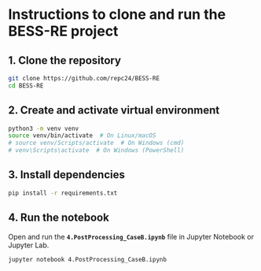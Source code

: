 # Instructions to clone and run the BESS-RE project

## 1. Clone the repository  
```bash
git clone https://github.com/repc24/BESS-RE
cd BESS-RE
```

## 2. Create and activate virtual environment  
```bash
python3 -m venv venv
source venv/bin/activate  # On Linux/macOS
# source venv/Scripts/activate  # On Windows (cmd)
# venv\Scripts\activate  # On Windows (PowerShell)
```

## 3. Install dependencies  
```bash
pip install -r requirements.txt
```

## 4. Run the notebook  
Open and run the **`4.PostProcessing_CaseB.ipynb`** file in Jupyter Notebook or Jupyter Lab.
```bash
jupyter notebook 4.PostProcessing_CaseB.ipynb
```



